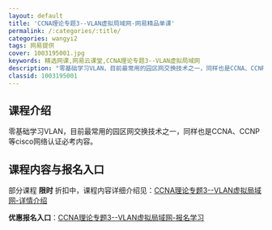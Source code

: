 ```yaml
---
layout: default
title: 'CCNA理论专题3--VLAN虚拟局域网-网易精品单课'
permalink: /:categories/:title/
categories: wangyi2
tags: 网易提供
cover: 1003195001.jpg
keywords: 精选网课,网易云课堂,CCNA理论专题3--VLAN虚拟局域网
description: "零基础学习VLAN，目前最常用的园区网交换技术之一，同样也是CCNA、CCNP等cisco网络认证必考内容。CCNA理论专题3--VLAN虚拟局域网"
classid: 1003195001
---
```


## 课程介绍

零基础学习VLAN，目前最常用的园区网交换技术之一，同样也是CCNA、CCNP等cisco网络认证必考内容。

## 课程内容与报名入口

部分课程 **限时** 折扣中，课程内容详细介绍见：[CCNA理论专题3--VLAN虚拟局域网-详情介绍](https://study.163.com/course/introduction/1003195001.htm?share=1&shareId=1025206652&utm_campaign=share&utm_medium=iphoneShare&utm_source=&utm_u=1025206652)

**优惠报名入口**：[CCNA理论专题3--VLAN虚拟局域网-报名学习](https://study.163.com/course/introduction/1003195001.htm?share=1&shareId=1025206652&utm_campaign=share&utm_medium=iphoneShare&utm_source=&utm_u=1025206652)

